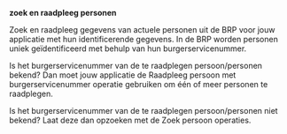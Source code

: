 **zoek en raadpleeg personen**

Zoek en raadpleeg gegevens van actuele personen uit de BRP voor jouw applicatie met hun identificerende gegevens. In de BRP worden personen uniek geïdentificeerd met behulp van hun burgerservicenummer. 

Is het burgerservicenummer van de te raadplegen persoon/personen bekend? Dan moet jouw applicatie de Raadpleeg persoon met burgerservicenummer operatie gebruiken om één of meer personen te raadplegen.

Is het burgerservicenummer van de te raadplegen persoon/personen niet bekend? Laat deze dan opzoeken met de Zoek persoon operaties.
